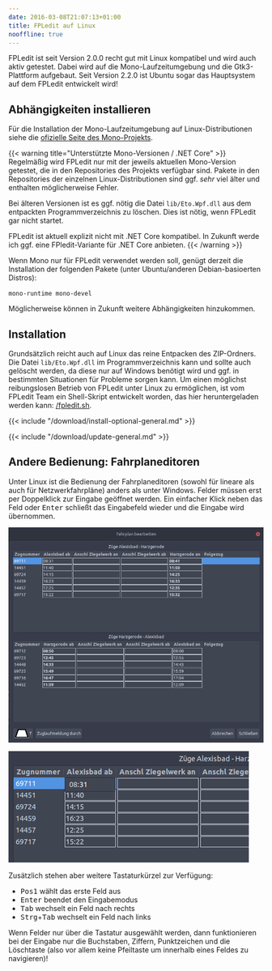 ```yaml
---
date: 2016-03-08T21:07:13+01:00
title: FPLedit auf Linux
nooffline: true
---
```


FPLedit ist seit Version 2.0.0 recht gut mit Linux kompatibel und wird auch aktiv getestet. Dabei wird auf die Mono-Laufzeitumgebung und die Gtk3-Plattform aufgebaut. Seit Version 2.2.0 ist Ubuntu sogar das Hauptsystem auf dem FPLedit entwickelt wird!

## Abhängigkeiten installieren
Für die Installation der Mono-Laufzeitumgebung auf Linux-Distributionen siehe die [ofizielle Seite des Mono-Projekts](http://www.mono-project.com/download/stable/#download-lin).

{{< warning title="Unterstützte Mono-Versionen / .NET Core" >}}
Regelmäßig wird FPLedit nur mit der jeweils aktuellen Mono-Version getestet, die in den Repositories des Projekts verfügbar sind. Pakete in den Repositories der einzelnen Linux-Distributionen sind ggf. *sehr* viel älter und enthalten möglicherweise Fehler.

Bei älteren Versionen ist es ggf. nötig die Datei `lib/Eto.Wpf.dll` aus dem entpackten Programmverzeichnis zu löschen. Dies ist nötig, wenn FPLedit gar nicht startet.

FPLedit ist aktuell explizit nicht mit .NET Core kompatibel. In Zukunft werde ich ggf. eine FPledit-Variante für .NET Core anbieten.
{{< /warning >}}

Wenn Mono nur für FPLedit verwendet werden soll, genügt derzeit die Installation der folgenden Pakete (unter Ubuntu/anderen Debian-basioerten Distros):

```nohighlight
mono-runtime mono-devel
```

Möglicherweise können in Zukunft weitere Abhängigkeiten hinzukommen.

## Installation
Grundsätzlich reicht auch auf Linux das reine Entpacken des ZIP-Ordners. Die Datei `lib/Eto.Wpf.dll` im Programmverzeichnis kann und sollte auch gelöscht werden, da diese nur auf Windows benötigt wird und ggf. in bestimmten Situationen für Probleme sorgen kann. Um einen möglichst reibungslosen Betrieb von FPLedit unter Linux zu ermöglichen, ist vom FPLedit Team ein Shell-Skript entwickelt worden, das hier heruntergeladen werden kann: [/fpledit.sh](/files/fpledit.sh).

{{< include "/download/install-optional-general.md" >}}

{{< include "/download/update-general.md" >}}

## Andere Bedienung: Fahrplaneditoren
Unter Linux ist die Bedienung der Fahrplaneditoren (sowohl für lineare als auch für Netzwerkfahrpläne) anders als unter Windows. Felder müssen erst per Doppelklick zur Eingabe geöffnet werden. Ein einfacher Klick neben das Feld oder <kbd>Enter</kbd> schließt das Eingabefeld wieder und die Eingabe wird übernommen.

![Editorfenster (hier lineare Strecke) unter Linux](editor-linux.png)

![Eingabemodus des Editors unter Linux](editor-eingabe.png)

Zusätzlich stehen aber weitere Tastaturkürzel zur Verfügung:

* <kbd>Pos1</kbd> wählt das erste Feld aus
* <kbd>Enter</kbd> beendet den Eingabemodus
* <kbd>Tab</kbd> wechselt ein Feld nach rechts
* <kbd>Strg</kbd>+<kbd>Tab</kbd> wechselt ein Feld nach links

Wenn Felder nur über die Tastatur ausgewählt werden, dann funktionieren bei der Eingabe nur die Buchstaben, Ziffern, Punktzeichen und die Löschtaste (also vor allem keine Pfeiltaste um innerhalb eines Feldes zu navigieren)!
